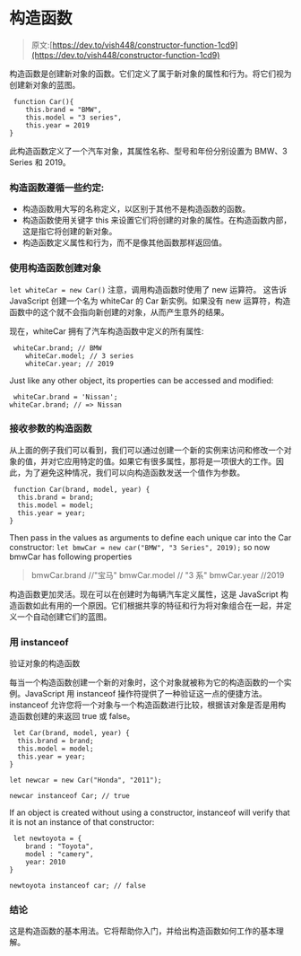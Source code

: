 # 构造函数

> 原文:[https://dev.to/vish448/constructor-function-1cd9](https://dev.to/vish448/constructor-function-1cd9)

构造函数是创建新对象的函数。它们定义了属于新对象的属性和行为。将它们视为创建新对象的蓝图。

```
 function Car(){
    this.brand = "BMW",
    this.model = "3 series",
    this.year = 2019
} 

```

此构造函数定义了一个汽车对象，其属性名称、型号和年份分别设置为 BMW、3 Series 和 2019。

### [](#constructors-follow-a-few-conventions)构造函数遵循一些约定:

*   构造函数用大写的名称定义，以区别于其他不是构造函数的函数。
*   构造函数使用关键字 this 来设置它们将创建的对象的属性。在构造函数内部，这是指它将创建的新对象。
*   构造函数定义属性和行为，而不是像其他函数那样返回值。

### [](#use-a-constructor-to-create-objects)使用构造函数创建对象

`let whiteCar = new Car()`
注意，调用构造函数时使用了 new 运算符。
这告诉 JavaScript 创建一个名为 whiteCar 的 Car 新实例。如果没有 new 运算符，构造函数中的这个就不会指向新创建的对象，从而产生意外的结果。

现在，whiteCar 拥有了汽车构造函数中定义的所有属性:

```
 whiteCar.brand; // BMW
    whiteCar.model; // 3 series
    whiteCar.year; // 2019 
```

Just like any other object, its properties can be accessed and modified:

```
 whiteCar.brand = 'Nissan';
whiteCar.brand; // => Nissan 

```

### [](#constructors-to-receive-arguments)接收参数的构造函数

从上面的例子我们可以看到，我们可以通过创建一个新的实例来访问和修改一个对象的值，并对它应用特定的值。如果它有很多属性，那将是一项很大的工作。因此，为了避免这种情况，我们可以向构造函数发送一个值作为参数。

```
 function Car(brand, model, year) {
  this.brand = brand;
  this.model = model;
  this.year = year;
} 
```

Then pass in the values as arguments to define each unique car into the Car constructor: `let bmwCar = new car("BMW", "3 Series", 2019);` so now bmwCar has following properties

> bmwCar.brand //"宝马"
> bmwCar.model // "3 系"
> bmwCar.year //2019

构造函数更加灵活。现在可以在创建时为每辆汽车定义属性，这是 JavaScript 构造函数如此有用的一个原因。它们根据共享的特征和行为将对象组合在一起，并定义一个自动创建它们的蓝图。

### 用 instanceof

验证对象的构造函数

每当一个构造函数创建一个新的对象时，这个对象就被称为它的构造函数的一个实例。JavaScript 用 instanceof 操作符提供了一种验证这一点的便捷方法。
instanceof 允许您将一个对象与一个构造函数进行比较，根据该对象是否是用构造函数创建的来返回 true 或 false。

```
 let Car(brand, model, year) {
  this.brand = brand;
  this.model = model;
  this.year = year;
}

let newcar = new Car("Honda", "2011");

newcar instanceof Car; // true 
```

If an object is created without using a constructor, instanceof will verify that it is not an instance of that constructor:

```
 let newtoyota = {
    brand : "Toyota",
    model : "camery",
    year: 2010
}

newtoyota instanceof car; // false 

```

### [](#conclusion)结论

这是构造函数的基本用法。它将帮助你入门，并给出构造函数如何工作的基本理解。